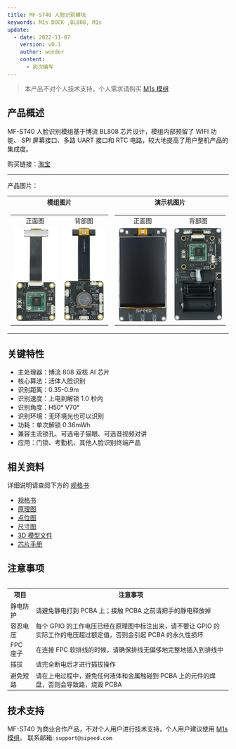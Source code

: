 ```yaml
---
title: MF-ST40 人脸识别模块
keywords: M1s DOCK ,BL808, M1s
update:
  - date: 2022-11-07
    version: v0.1
    author: wonder
    content:
      - 初次编写
---
```


> 本产品不对个人技术支持，个人需求请购买 [M1s 模组](./../../maix/m1s/m1s_module.md)

## 产品概述

MF-ST40 人脸识别模组基于博流 BL808 芯片设计，模组内部预留了 WIFI 功能、 SPI 屏幕接口、多路 UART 接口和 RTC 电路，较大地提高了用户整机产品的集成度。

购买链接：[淘宝](https://item.taobao.com/item.htm?id=690754113762)

---

产品图片：

<table>
    <tr>
    <th align="center">模组图片</th>
    <th align="center">演示机图片</th>
    </tr>
    <tr>
    <td>
    <table>
        <tr>
        <td align="center">正面图</td>
        <td align="center">背部图</td>
        </tr>
        <tr>
        <td><img alt="product_top" src="./assets/product_top.jpg"></td>
        <td><img alt="product_bottom" src="./assets/product_bottom.jpg"></td>
        </tr>
    </table>
    </td>
    <td>
    <table>
      <tr>
      <td align="center">正面图</td>
      <td align="center">背部图</td>
      </tr>
      <tr>
      <td><img alt="product_top_screen" src="./assets/product_top_screen.jpg"></td>
      <td><img alt="product_bottom_screen" src="./assets/product_bottom_screen.jpg"></td>
      </tr>
    </table>
    </td>
    </tr>
<table>

## 关键特性

- 主处理器：博流 808 双核 AI 芯片
- 核心算法：活体人脸识别
- 识别距离：0.35-0.9m
- 识别速度：上电到解锁 1.0 秒内
- 识别角度：H50° V70°
- 识别环境：无环境光也可以识别
- 功耗：单次解锁 0.36mWh
- 兼容主流锁孔、可选电子猫眼、可选音视频对讲
- 应用：门锁、考勤机、其他人脸识别终端产品

## 相关资料

详细说明请查阅下方的 [规格书](https://dl.sipeed.com/shareURL/MaixFace/MF-SF40/1_Specification)

- [规格书](https://dl.sipeed.com/shareURL/MaixFace/MF-SF40/1_Specification)
- [原理图](https://dl.sipeed.com/shareURL/MaixFace/MF-SF40/2_Schematic)
- [点位图](https://dl.sipeed.com/shareURL/MaixFace/MF-SF40/3_Bit_number_map)
- [尺寸图](https://dl.sipeed.com/shareURL/MaixFace/MF-SF40/4_Dimensional_drawing)
- [3D 模型文件](https://dl.sipeed.com/shareURL/MaixFace/MF-SF40/5_3D_file)
- [芯片手册](https://dl.sipeed.com/shareURL/MaixFace/MF-SF40/6_Chip_Manual)

## 注意事项

<table>
    <tr>
        <th>项目</th>
        <th>注意事项</th>
    </tr>
    <tr>
        <td>静电防护</td>
        <td>请避免静电打到 PCBA 上；接触 PCBA 之前请把手的静电释放掉</td>
    </tr>
    <tr>
        <td>容忍电压</td>
        <td> 每个 GPIO 的工作电压已经在原理图中标注出来，请不要让 GPIO 的实际工作的电压超过额定值，否则会引起 PCBA 的永久性损坏 </td>
    </tr>
    <tr>
        <td>FPC 座子</td>
        <td>在连接 FPC 软排线的时候，请确保排线无偏侈地完整地插入到排线中</td>
    </tr>
    <tr>
        <td>插拔</td>
        <td>请完全断电后才进行插拔操作</td>
    </tr>
    <tr>
        <td>避免短路</td>
        <td>请在上电过程中，避免任何液体和金属触碰到 PCBA 上的元件的焊盘，否则会导致路，烧毁 PCBA</td>
    </tr>
</table>

## 技术支持

MF-ST40 为商业合作产品，不对个人用户进行技术支持，个人用户建议使用 [M1s 模组](./../../maix/m1s/m1s_module.md)。
联系邮箱: `support@sipeed.com`